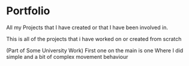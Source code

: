 # Portfolio
All my Projects that I have created or that I have been involved in.

This is all of the projects that i have worked on or created from scratch

(Part of Some University Work)
First one on the main is one Where I did simple and a bit of complex movement behaviour
